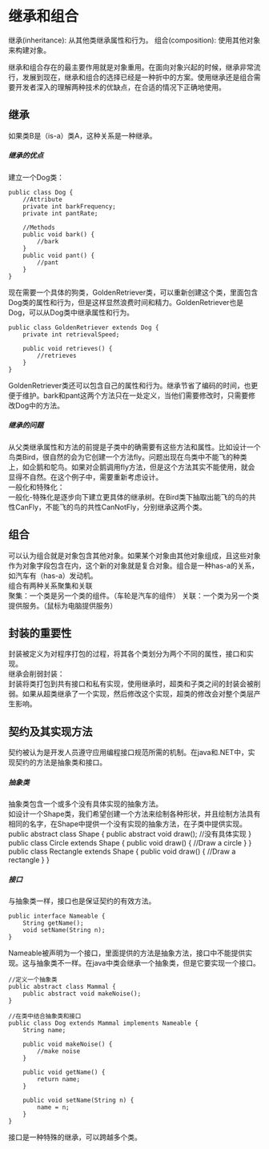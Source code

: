 # 继承和组合

继承(inheritance): 从其他类继承属性和行为。
组合(composition): 使用其他对象来构建对象。

继承和组合存在的最主要作用就是对象重用。在面向对象兴起的时候，继承非常流行，发展到现在，继承和组合的选择已经是一种折中的方案。使用继承还是组合需要开发者深入的理解两种技术的优缺点，在合适的情况下正确地使用。

## 继承
如果类B是（is-a）类A，这种关系是一种继承。

##### 继承的优点
建立一个Dog类：

    public class Dog {
        //Attribute
        private int barkFrequency;
        private int pantRate;

        //Methods
        public void bark() {
            //bark
        }
        public void pant() {
            //pant
        }
    }
现在需要一个具体的狗类，GoldenRetriever类，可以重新创建这个类，里面包含Dog类的属性和行为，但是这样显然浪费时间和精力。GoldenRetriever也是Dog，可以从Dog类中继承属性和行为。

    public class GoldenRetriever extends Dog {
        private int retrievalSpeed;

        public void retrieves() {
            //retrieves
        }
    }
GoldenRetriever类还可以包含自己的属性和行为。继承节省了编码的时间，也更便于维护。bark和pant这两个方法只在一处定义，当他们需要修改时，只需要修改Dog中的方法。  

##### 继承的问题
从父类继承属性和方法的前提是子类中的确需要有这些方法和属性。比如设计一个鸟类Bird，很自然的会为它创建一个方法fly。问题出现在鸟类中不能飞的种类上，如企鹅和鸵鸟。如果对企鹅调用fly方法，但是这个方法其实不能使用，就会显得不自然。在这个例子中，需要重新考虑设计。  
一般化和特殊化：  
一般化-特殊化是逐步向下建立更具体的继承树。在Bird类下抽取出能飞的鸟的共性CanFly，不能飞的鸟的共性CanNotFly，分别继承这两个类。

## 组合
可以认为组合就是对象包含其他对象。如果某个对象由其他对象组成，且这些对象作为对象字段包含在内，这个新的对象就是复合对象。组合是一种has-a的关系，如汽车有（has-a）发动机。  
组合有两种关系聚集和关联  
聚集：一个类是另一个类的组件。（车轮是汽车的组件）
关联：一个类为另一个类提供服务。（鼠标为电脑提供服务）

## 封装的重要性
封装被定义为对程序打包的过程，将其各个类划分为两个不同的属性，接口和实现。  
继承会削弱封装：  
封装将类打包到共有接口和私有实现，使用继承时，超类和子类之间的封装会被削弱。如果从超类继承了一个实现，然后修改这个实现，超类的修改会对整个类层产生影响。

## 契约及其实现方法
契约被认为是开发人员遵守应用编程接口规范所需的机制。在java和.NET中，实现契约的方法是抽象类和接口。

##### 抽象类
抽象类包含一个或多个没有具体实现的抽象方法。  
如设计一个Shape类，我们希望创建一个方法来绘制各种形状，并且绘制方法具有相同的名字，在Shape中提供一个没有实现的抽象方法，在子类中提供实现。
    public abstract class Shape {
        public abstract void draw(); //没有具体实现
    }
    public class Circle extends Shape {
        public void draw() {
            //Draw a circle
        }
    }
    public class Rectangle extends Shape {
        public void draw() {
            //Draw a rectangle
        }
    }

##### 接口
与抽象类一样，接口也是保证契约的有效方法。

    public interface Nameable {
        String getName();
        void setName(String n);
    }
Nameable被声明为一个接口，里面提供的方法是抽象方法，接口中不能提供实现。这与抽象类不一样。在java中类会继承一个抽象类，但是它要实现一个接口。

    //定义一个抽象类
    public abstract class Mammal {
        public abstract void makeNoise();
    }

    //在类中结合抽象类和接口
    public class Dog extends Mammal implements Nameable {
        String name;

        public void makeNoise() {
            //make noise
        }

        public void getName() {
            return name;
        }

        public void setName(String n) {
            name = n;
        }
    }
接口是一种特殊的继承，可以跨越多个类。
